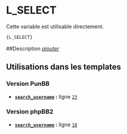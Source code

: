 # L_SELECT


Cette variable est utilisable directement.

```html
{L_SELECT}
```

##Description
[*ajouter*](https://fa-tvars.appspot.com/var/L_SELECT)

## Utilisations dans les templates

### Version PunBB
* __[`search_username`](../tpl/var/punbb/search_username.md#readme) :__ ligne [`23`](../tpl/src/punbb/search_username.tpl#L23)

### Version phpBB2
* __[`search_username`](../tpl/var/subsilver/search_username.md#readme) :__ ligne [`18`](../tpl/src/subsilver/search_username.tpl#L18)